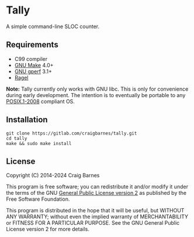 Tally
=====

A simple command-line SLOC counter.

Requirements
------------

* C99 compiler
* [GNU Make] 4.0+
* [GNU gperf] 3.1+
* [Ragel]

**Note:** Tally currently only works with GNU libc. This is only for
convenience during early development. The intention is to eventually be
portable to any [POSIX.1-2008] compliant OS.

Installation
------------

    git clone https://gitlab.com/craigbarnes/tally.git
    cd tally
    make && sudo make install

License
-------

Copyright (C) 2014-2024 Craig Barnes

This program is free software; you can redistribute it and/or modify it
under the terms of the GNU [General Public License version 2] as published
by the Free Software Foundation.

This program is distributed in the hope that it will be useful, but
WITHOUT ANY WARRANTY; without even the implied warranty of
MERCHANTABILITY or FITNESS FOR A PARTICULAR PURPOSE. See the GNU General
Public License version 2 for more details.


[General Public License version 2]: https://www.gnu.org/licenses/old-licenses/gpl-2.0.html
[GNU Make]: https://www.gnu.org/software/make/
[GNU gperf]: https://www.gnu.org/software/gperf/
[Ragel]: https://www.colm.net/open-source/ragel/
[POSIX.1-2008]: https://pubs.opengroup.org/onlinepubs/9699919799/
